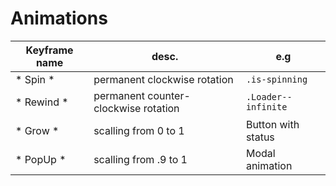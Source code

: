 # Animations

| Keyframe name | desc.                                | e.g                 |
|---------------|--------------------------------------|---------------------|
| * Spin *      | permanent clockwise rotation         | `.is-spinning`      |
| * Rewind *    | permanent counter-clockwise rotation | `.Loader--infinite` |
| * Grow *      | scalling from 0 to 1                 | Button with status  |
| * PopUp *     | scalling from .9 to 1                | Modal animation     |
